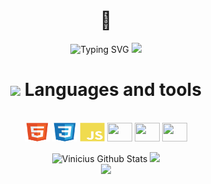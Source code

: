 <h1 align="center"> 👋 </h1>
<div align="center">
<img src="https://readme-typing-svg.herokuapp.com?font=Fira+Code&duration=3000&pause=1000&color=000000&center=true&width=435&lines=Hi!+I'm+Vinicius;Welcome+to+my+Git!" alt="Typing SVG" />
<img src="https://github.com/zViniicius/zViniicius/blob/output/github-contribution-grid-snake.svg">
<br></div>




<div align="center"> 
  <h1><img src="https://media.giphy.com/media/UvPvsX9oMlMWs/giphy.gif" height="30px"> Languages and tools</h1>
  <div style="display: inline_block"><br>
    <img align="center"  height="30" width="40" src="https://raw.githubusercontent.com/devicons/devicon/master/icons/html5/html5-original.svg">
    <img align="center"  height="30" width="40" src="https://raw.githubusercontent.com/devicons/devicon/master/icons/css3/css3-original.svg">
    <img align="center"  height="30" width="40" src="https://raw.githubusercontent.com/devicons/devicon/master/icons/javascript/javascript-plain.svg">
    <img align="center"  height="30" width="40" src="https://cdn.jsdelivr.net/gh/devicons/devicon/icons/typescript/typescript-original.svg">
    <img align="center"  height="30" width="40" src="https://cdn.jsdelivr.net/gh/devicons/devicon/icons/react/react-original.svg">
    <img align="center"  height="30" width="40" src="https://arnabghosh.me/img/logo-nodejs.png">
 </div>

<br />

<div align="center"> 
 <img height="150em" alt = "Vinicius Github Stats" src="https://github-readme-stats.vercel.app/api?username=zViniicius&show_icons=true&theme=algolia&include_all_commits=true&count_private=true"/>
  <img height="150em" src="https://github-readme-stats.vercel.app/api/top-langs/?username=zViniicius&layout=compact&langs_count=7&theme=algolia"/>
 <br>
 <img src="https://komarev.com/ghpvc/?username=zViniicius&color=blueviolet&style=for-the-badge">
</div>
